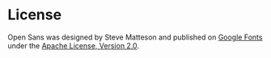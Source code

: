 # License

Open Sans was designed by Steve Matteson and published on [Google Fonts](https://fonts.google.com/specimen/Open+Sans?selection.family=Open+Sans) under the [Apache License, Version 2.0](http://www.apache.org/licenses/LICENSE-2.0).